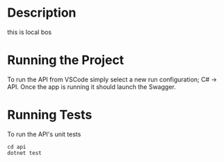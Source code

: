 # Description

this is local bos

# Running the Project

To run the API from VSCode simply select a new run configuration; C# -> API. Once the app is running it should launch the Swagger.

# Running Tests

To run the API's unit tests

```
cd api
dotnet test
```